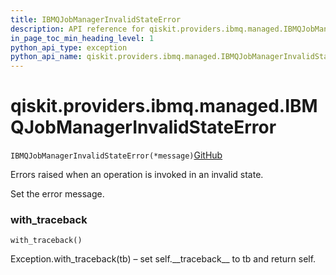 ```yaml
---
title: IBMQJobManagerInvalidStateError
description: API reference for qiskit.providers.ibmq.managed.IBMQJobManagerInvalidStateError
in_page_toc_min_heading_level: 1
python_api_type: exception
python_api_name: qiskit.providers.ibmq.managed.IBMQJobManagerInvalidStateError
---
```


# qiskit.providers.ibmq.managed.IBMQJobManagerInvalidStateError

<span id="qiskit.providers.ibmq.managed.IBMQJobManagerInvalidStateError" />

`IBMQJobManagerInvalidStateError(*message)`[GitHub](https://github.com/qiskit/qiskit-ibmq-provider/tree/stable/0.14/qiskit/providers/ibmq/managed/exceptions.py "view source code")

Errors raised when an operation is invoked in an invalid state.

Set the error message.

### with\_traceback

<span id="qiskit.providers.ibmq.managed.IBMQJobManagerInvalidStateError.with_traceback" />

`with_traceback()`

Exception.with\_traceback(tb) – set self.\_\_traceback\_\_ to tb and return self.

